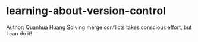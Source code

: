 # learning-about-version-control
Author: Quanhua Huang
Solving merge conflicts takes conscious effort, but I can do it!
